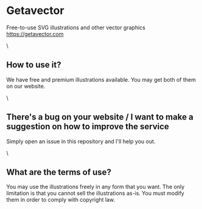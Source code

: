 # Getavector
Free-to-use SVG illustrations and other vector graphics
https://getavector.com

\
## How to use it?
We have free and premium illustrations available. You may get both of them on our website.

\
## There's a bug on your website / I want to make a suggestion on how to improve the service
Simply open an issue in this repository and I'll help you out.

\
## What are the terms of use?
You may use the illustrations freely in any form that you want. The only limitation is that you cannot sell the illustrations as-is. You must modify them in order to comply with copyright law.
